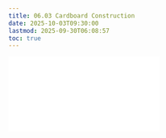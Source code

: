 ```yaml
---
title: 06.03 Cardboard Construction
date: 2025-10-03T09:30:00
lastmod: 2025-09-30T06:08:57
toc: true
---
```


![Link to included file content](../../../../making/cardboard-construction.md)
